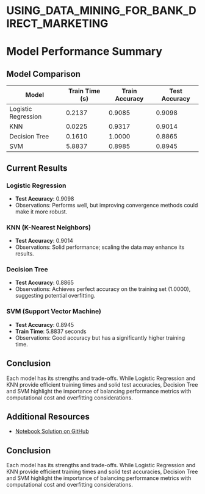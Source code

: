 # USING_DATA_MINING_FOR_BANK_DIRECT_MARKETING

# Model Performance Summary

## Model Comparison

| Model                | Train Time (s) | Train Accuracy | Test Accuracy |
|----------------------|----------------|----------------|---------------|
| Logistic Regression  | 0.2137         | 0.9085         | 0.9098        |
| KNN                  | 0.0225         | 0.9317         | 0.9014        |
| Decision Tree        | 0.1610         | 1.0000         | 0.8865        |
| SVM                  | 5.8837         | 0.8985         | 0.8945        |

## Current Results

### Logistic Regression
- **Test Accuracy**: 0.9098
- Observations: Performs well, but improving convergence methods could make it more robust.

### KNN (K-Nearest Neighbors)
- **Test Accuracy**: 0.9014
- Observations: Solid performance; scaling the data may enhance its results.

### Decision Tree
- **Test Accuracy**: 0.8865
- Observations: Achieves perfect accuracy on the training set (1.0000), suggesting potential overfitting.

### SVM (Support Vector Machine)
- **Test Accuracy**: 0.8945
- **Train Time**: 5.8837 seconds
- Observations: Good accuracy but has a significantly higher training time.

## Conclusion
Each model has its strengths and trade-offs. While Logistic Regression and KNN provide efficient training times and solid test accuracies, Decision Tree and SVM highlight the importance of balancing performance metrics with computational cost and overfitting considerations.


## Additional Resources
- [Notebook Solution on GitHub](https://github.com/gitcoffee/USING_DATA_MINING_FOR_BANK_DIRECT_MARKETING/blob/main/prompt_III_solution.ipynb)

## Conclusion
Each model has its strengths and trade-offs. While Logistic Regression and KNN provide efficient training times and solid test accuracies, Decision Tree and SVM highlight the importance of balancing performance metrics with computational cost and overfitting considerations.

